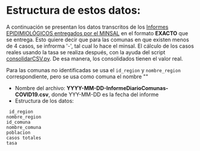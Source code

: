 # Estructura de estos datos:

A continuación se presentan los datos transcritos de los [Informes EPIDIMIOLÓGICOS entregados por el MINSAL]() en el formato **EXACTO** que se entrega. Esto quiere decir que para las comunas en que existen menos de 4 casos, se infrorma '-', tal cual lo hace el minsal. El cálculo de los casos reales usando la tasa se realiza después, con la ayuda del script [consolidarCSV.py](https://github.com/YachayData/COVID-19/blob/master/actualizacion/consolidarCSV.py). De esa manera, los consolidados tienen el valor real.

Para las comunas no identificadas se usa el `id_region` y `nombre_region` correspondiente, pero se usa como comuna el nombre ""

- Nombre del archivo: **YYYY-MM-DD-InformeDiarioComunas-COVID19.csv**, donde YYY-MM-DD es la fecha del informe
- Estructura de los datos:
```
 id_region
nombre_region
id_comuna
nombre_comuna
poblacion
casos totales
tasa
```
